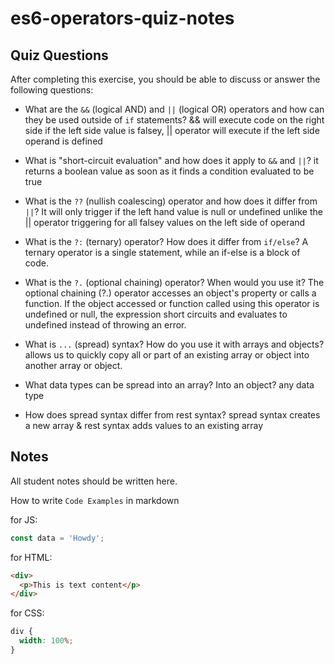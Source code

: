 # es6-operators-quiz-notes

## Quiz Questions

After completing this exercise, you should be able to discuss or answer the following questions:

- What are the `&&` (logical AND) and `||` (logical OR) operators and how can they be used outside of `if` statements?
  && will execute code on the right side if the left side value is falsey,
  || operator will execute if the left side operand is defined

- What is "short-circuit evaluation" and how does it apply to `&&` and `||`?
  it returns a boolean value as soon as it finds a condition evaluated to be true
- What is the `??` (nullish coalescing) operator and how does it differ from `||`?
  It will only trigger if the left hand value is null or undefined unlike the || operator triggering for all falsey values on the left side of operand
- What is the `?:` (ternary) operator? How does it differ from `if/else`?
  A ternary operator is a single statement, while an if-else is a block of code.
- What is the `?.` (optional chaining) operator? When would you use it?
  The optional chaining (?.) operator accesses an object's property or calls a function. If the object accessed or function called using this operator is undefined or null, the expression short circuits and evaluates to undefined instead of throwing an error.
- What is `...` (spread) syntax? How do you use it with arrays and objects?
  allows us to quickly copy all or part of an existing array or object into another array or object.
- What data types can be spread into an array? Into an object?
  any data type
- How does spread syntax differ from rest syntax?
  spread syntax creates a new array & rest syntax adds values to an existing array

## Notes

All student notes should be written here.

How to write `Code Examples` in markdown

for JS:

```js
const data = 'Howdy';
```

for HTML:

```html
<div>
  <p>This is text content</p>
</div>
```

for CSS:

```css
div {
  width: 100%;
}
```

